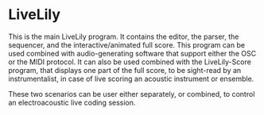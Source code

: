 # LiveLily

This is the main LiveLily program. It contains the editor, the parser, the sequencer, and the interactive/animated full score. This program can be used combined with audio-generating software that support either the OSC or the MIDI protocol. It can also be used combined with the LiveLily-Score program, that displays one part of the full score, to be sight-read by an instrumentalist, in case of live scoring an acoustic instrument or ensemble.

These two scenarios can be user either separately, or combined, to control an electroacoustic live coding session.
